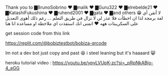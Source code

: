 Thank you to
▇BrunoSobrino ♥
▇malik ♥
▇Guru322 ♥
▇elrebelde21 ♥
▇KatashiFukushima ♥
▇ruhend2001 ♥
▇gata ♥
▇and others 😁
لا أتقن أي لغة برمجة لذا ان اخطأت فلا عذر لي لا نزال في طريق التعلم ... رغم ذلك أهوى التعديل على السكريبتات ههه ♥ اتمنى انك استفذت 
اي ملاحطة او مساعدة انا هنا



get session code from this link

https://replit.com/@bobiztestbot/bobiza-qrcode

Im not a dev bot just copy and past 😆 i steel leaning but it's haaaard 😸
 
heroku tutorial video :
https://youtu.be/ypyLVUpK-zc?si=_pRpNkABjo-4_eGG
